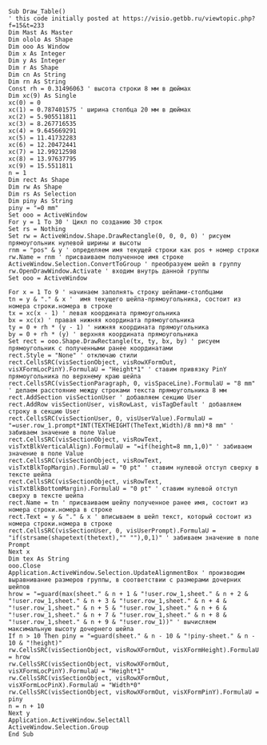     Sub Draw_Table()
    ' this code initially posted at https://visio.getbb.ru/viewtopic.php?f=15&t=233
    Dim Mast As Master
    Dim ololo As Shape
    Dim ooo As Window
    Dim x As Integer
    Dim y As Integer
    Dim r As Shape
    Dim cn As String
    Dim rn As String
    Const rh = 0.31496063 ' высота строки 8 мм в дюймах
    Dim xc(9) As Single
    xc(0) = 0
    xc(1) = 0.787401575 ' ширина столбца 20 мм в дюймах
    xc(2) = 5.905511811
    xc(3) = 8.267716535
    xc(4) = 9.645669291
    xc(5) = 11.41732283
    xc(6) = 12.20472441
    xc(7) = 12.99212598
    xc(8) = 13.97637795
    xc(9) = 15.5511811
    n = 1
    Dim rect As Shape
    Dim rw As Shape
    Dim rs As Selection
    Dim piny As String
    piny = "=0 mm"
    Set ooo = ActiveWindow
    For y = 1 To 30 ' Цикл по созданию 30 строк
    Set rs = Nothing
    Set rw = ActiveWindow.Shape.DrawRectangle(0, 0, 0, 0) ' рисуем прямоугольник нулевой ширины и высоты
    rnm = "pos" & y ' определяем имя текущей строки как pos + номер строки
    rw.Name = rnm ' присваиваем полученное имя строке
    ActiveWindow.Selection.ConvertToGroup ' преобразуем шейп в группу
    rw.OpenDrawWindow.Activate ' входим внутрь данной группы
    Set ooo = ActiveWindow
    
    For x = 1 To 9 ' начинаем заполнять строку шейпами-столбцами
    tn = y & "." & x '  имя текущего шейпа-прямоугольника, состоит из номера строки.номера в строке
    tx = xc(x - 1) ' левая координата прямоугольника
    bx = xc(x) ' правая нижняя координата прямоугольника
    ty = 0 + rh * (y - 1) ' нижняя координата прямоугольника
    by = 0 + rh * (y) ' верхняя координата прямоугольника
    Set rect = ooo.Shape.DrawRectangle(tx, ty, bx, by) ' рисуем прямоугольник с полученными ранее координатами
    rect.Style = "None" ' отключаю стили
    rect.CellsSRC(visSectionObject, visRowXFormOut, visXFormLocPinY).FormulaU = "Height*1" ' ставим привязку PinY прямоугольника по верхнему краю шейпа
    rect.CellsSRC(visSectionParagraph, 0, visSpaceLine).FormulaU = "8 mm" ' делаем расстояние между строками текста прямоугольника 8 мм
    rect.AddSection visSectionUser ' добавляем секцию User
    rect.AddRow visSectionUser, visRowLast, visTagDefault ' добавляем строку в секцию User
    rect.CellsSRC(visSectionUser, 0, visUserValue).FormulaU = "=user.row_1.prompt*INT(TEXTHEIGHT(TheText,Width)/8 mm)*8 mm" ' забиваем значение в поле Value
    rect.CellsSRC(visSectionObject, visRowText, visTxtBlkVerticalAlign).FormulaU = "=if(height=8 mm,1,0)" ' забиваем значение в поле Value
    rect.CellsSRC(visSectionObject, visRowText, visTxtBlkTopMargin).FormulaU = "0 pt" ' ставим нулевой отступ сверху в тексте шейпа
    rect.CellsSRC(visSectionObject, visRowText, visTxtBlkBottomMargin).FormulaU = "0 pt" ' ставим нулевой отступ сверху в тексте шейпа
    rect.Name = tn ' присваиваем шейпу полученное ранее имя, состоит из номера строки.номера в строке
    rect.Text = y & "." & x ' вписываем в шейп текст, который состоит из номера строки.номера в строке
    rect.CellsSRC(visSectionUser, 0, visUserPrompt).FormulaU = "if(strsame(shapetext(thetext),"" ""),0,1)" ' забиваем значение в поле Prompt
    Next x
    Dim tex As String
    ooo.Close
    Application.ActiveWindow.Selection.UpdateAlignmentBox ' производим выравнивание размеров группы, в соответствии с размерами дочерних шейпов
    hrow = "=guard(max(sheet." & n + 1 & "!user.row_1,sheet." & n + 2 & "!user.row_1,sheet." & n + 3 & "!user.row_1,sheet." & n + 4 & "!user.row_1,sheet." & n + 5 & "!user.row_1,sheet." & n + 6 & "!user.row_1,sheet." & n + 7 & "!user.row_1,sheet." & n + 8 & "!user.row_1,sheet." & n + 9 & "!user.row_1))" ' вычисляем максимальную высоту дочернего шейпа
    If n > 10 Then piny = "=guard(sheet." & n - 10 & "!piny-sheet." & n - 10 & "!height)"
    rw.CellsSRC(visSectionObject, visRowXFormOut, visXFormHeight).FormulaU = hrow
    rw.CellsSRC(visSectionObject, visRowXFormOut, visXFormLocPinY).FormulaU = "Height*1"
    rw.CellsSRC(visSectionObject, visRowXFormOut, visXFormLocPinX).FormulaU = "Width*0"
    rw.CellsSRC(visSectionObject, visRowXFormOut, visXFormPinY).FormulaU = piny
    n = n + 10
    Next y
    Application.ActiveWindow.SelectAll
    ActiveWindow.Selection.Group
    End Sub
